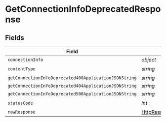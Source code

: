 # GetConnectionInfoDeprecatedResponse


## Fields

| Field                                                                                                                | Type                                                                                                                 | Required                                                                                                             | Description                                                                                                          |
| -------------------------------------------------------------------------------------------------------------------- | -------------------------------------------------------------------------------------------------------------------- | -------------------------------------------------------------------------------------------------------------------- | -------------------------------------------------------------------------------------------------------------------- |
| `connectionInfo`                                                                                                     | *object*                                                                                                             | :heavy_minus_sign:                                                                                                   | Ok                                                                                                                   |
| `contentType`                                                                                                        | *string*                                                                                                             | :heavy_check_mark:                                                                                                   | N/A                                                                                                                  |
| `getConnectionInfoDeprecated400ApplicationJSONString`                                                                | *string*                                                                                                             | :heavy_minus_sign:                                                                                                   | N/A                                                                                                                  |
| `getConnectionInfoDeprecated404ApplicationJSONString`                                                                | *string*                                                                                                             | :heavy_minus_sign:                                                                                                   | N/A                                                                                                                  |
| `getConnectionInfoDeprecated500ApplicationJSONString`                                                                | *string*                                                                                                             | :heavy_minus_sign:                                                                                                   | N/A                                                                                                                  |
| `statusCode`                                                                                                         | *int*                                                                                                                | :heavy_check_mark:                                                                                                   | N/A                                                                                                                  |
| `rawResponse`                                                                                                        | [HttpResponseMessage](https://learn.microsoft.com/en-us/dotnet/api/system.net.http.httpresponsemessage?view=net-5.0) | :heavy_minus_sign:                                                                                                   | N/A                                                                                                                  |